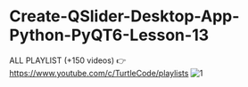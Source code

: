 # Create-QSlider-Desktop-App-Python-PyQT6-Lesson-13
ALL PLAYLIST (+150 videos) 👉 https://www.youtube.com/c/TurtleCode/playlists
![1](https://user-images.githubusercontent.com/85156399/172206028-32291568-151a-4c2c-a003-1291f8c651f6.png)
